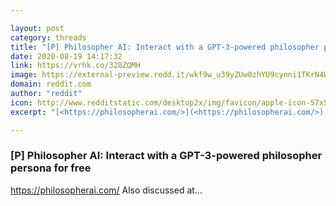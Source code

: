 ```yaml
---

layout: post
category: threads
title: "[P] Philosopher AI: Interact with a GPT-3-powered philosopher persona for free"
date: 2020-08-19 14:17:32
link: https://vrhk.co/328ZQMH
image: https://external-preview.redd.it/wkf9w_u39yZUw0zhYU9cynni1TKrN4WTeMUI0gHfitM.jpg?width=876&height=458.638743455&auto=webp&crop=876:458.638743455,smart&s=77f03d13ad83a03e534497c170b74b5c00ee0c96
domain: reddit.com
author: "reddit"
icon: http://www.redditstatic.com/desktop2x/img/favicon/apple-icon-57x57.png
excerpt: "[<https://philosopherai.com/>](<https://philosopherai.com/>) Also discussed at..."

---
```


### [P] Philosopher AI: Interact with a GPT-3-powered philosopher persona for free

[<https://philosopherai.com/>](<https://philosopherai.com/>) Also discussed at...